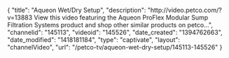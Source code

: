 {
    "title": "Aqueon Wet\/Dry Setup",
    "description": "http:\/\/video.petco.com\/?v=13883 View this video featuring the Aqueon ProFlex Modular Sump Filtration Systems product and shop other similar products on petco...",
    "channelid": "145113",
    "videoid": "145526",
    "date_created": "1394762663",
    "date_modified": "1418181184",
    "type": "captivate",
    "layout": "channelVideo",
    "url": "\/petco-tv\/aqueon-wet-dry-setup\/145113-145526"
}